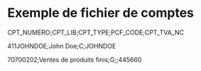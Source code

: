 # Exemple de fichier de comptes

CPT\_NUMERO;CPT\_LIB;CPT\_TYPE;PCF\_CODE;CPT\_TVA\_NC


411JOHNDOE;John Doe;C;JOHNDOE


70700202;Ventes de produits finis;G;;445660


